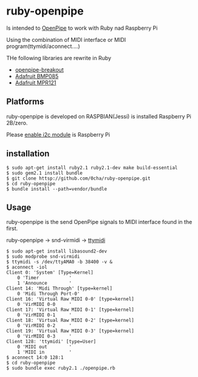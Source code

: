 ruby-openpipe
===========
Is intended to [OpenPipe](http://openpipe.cc/) to work with Ruby nad Raspberry Pi

Using the combination of MIDI interface or MIDI program(ttymidi/aconnect....)

THe following libraries are rewrite in Ruby

- [openpipe-breakout](https://github.com/openpipelabs/openpipe-breakout)
- [Adafruit BMP085](https://github.com/adafruit/Adafruit_Python_BMP)
- [Adafruit MPR121](https://github.com/adafruit/Adafruit_Python_MPR121)

## Platforms
ruby-openpipe is developed on RASPBIAN(Jessi) is installed Raspberry Pi 2B/zero.

Please [enable i2c module](https://learn.sparkfun.com/tutorials/raspberry-pi-spi-and-i2c-tutorial#i2c-on-pi) is Raspberry Pi

## installation
```
$ sudo apt-get install ruby2.1 ruby2.1-dev make build-essential
$ sudo gem2.1 install bundle
$ git clone httsp://github.com/0cha/ruby-openpipe.git
$ cd ruby-openpipe
$ bundle install --path=vendor/bundle
```

## Usage
ruby-openpipe is the send OpenPipe signals to MIDI interface found in the first.


ruby-openpipe -> snd-virmidi -> [ttymidi](https://zuzebox.wordpress.com/2015/12/13/setting-up-rpi-midi-and-fluid-synth-softsynth/)

```
$ sudo apt-get install libasound2-dev
$ sudo modprobe snd-virmidi
$ ttymidi -s /dev/ttyAMA0 -b 38400 -v &
$ aconnect -iol
Client 0: 'System' [Type=Kernel]
    0 'Timer           '
    1 'Announce        '
Client 14: 'Midi Through' [type=kernel]
    0 'Midi Through Port-0'
Client 16: 'Virtual Raw MIDI 0-0' [type=kernel]
    0 'VirMIDI 0-0     '
Client 17: 'Virtual Raw MIDI 0-1' [type=kernel]
    0 'VirMIDI 0-1     '
Client 18: 'Virtual Raw MIDI 0-2' [type=kernel]
    0 'VirMIDI 0-2     '
Client 19: 'Virtual Raw MIDI 0-3' [type=kernel]
    0 'VirMIDI 0-3     '
Client 128: 'ttymidi' [type=User]
    0 'MIDI out        '
    1 'MIDI in         '
$ aconnect 14:0 128:1
$ cd ruby-openpipe
$ sudo bundle exec ruby2.1 ./openpipe.rb
```
